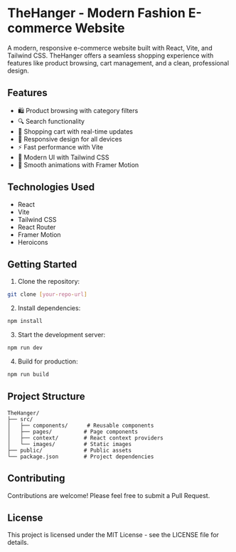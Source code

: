 # TheHanger - Modern Fashion E-commerce Website

A modern, responsive e-commerce website built with React, Vite, and Tailwind CSS. TheHanger offers a seamless shopping experience with features like product browsing, cart management, and a clean, professional design.

## Features

- 🛍️ Product browsing with category filters
- 🔍 Search functionality
- 🛒 Shopping cart with real-time updates
- 📱 Responsive design for all devices
- ⚡ Fast performance with Vite
- 🎨 Modern UI with Tailwind CSS
- 🔄 Smooth animations with Framer Motion

## Technologies Used

- React
- Vite
- Tailwind CSS
- React Router
- Framer Motion
- Heroicons

## Getting Started

1. Clone the repository:
```bash
git clone [your-repo-url]
```

2. Install dependencies:
```bash
npm install
```

3. Start the development server:
```bash
npm run dev
```

4. Build for production:
```bash
npm run build
```

## Project Structure

```
TheHanger/
├── src/
│   ├── components/      # Reusable components
│   ├── pages/          # Page components
│   ├── context/        # React context providers
│   └── images/         # Static images
├── public/             # Public assets
└── package.json        # Project dependencies
```

## Contributing

Contributions are welcome! Please feel free to submit a Pull Request.

## License

This project is licensed under the MIT License - see the LICENSE file for details. 